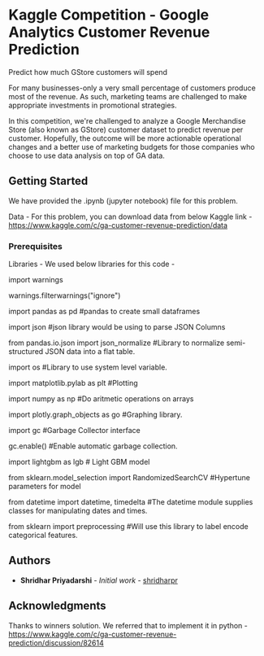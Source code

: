 # Kaggle Competition - Google Analytics Customer Revenue Prediction

Predict how much GStore customers will spend

For many businesses-only a very small percentage of customers produce most of the revenue. As such, marketing teams are challenged to make appropriate investments in promotional strategies. 

In this competition, we're challenged to analyze a Google Merchandise Store (also known as GStore) customer dataset to predict revenue per customer. Hopefully, the outcome will be more actionable operational changes and a better use of marketing budgets for those companies who choose to use data analysis on top of GA data.

## Getting Started

We have provided the .ipynb (jupyter notebook) file for this problem.

Data - For this problem, you can download data from below Kaggle link - https://www.kaggle.com/c/ga-customer-revenue-prediction/data

### Prerequisites

Libraries - We used below libraries for this code - 



import warnings 

warnings.filterwarnings("ignore")

import pandas as pd #pandas to create small dataframes 

import json         #json library would be using to parse JSON Columns

from pandas.io.json import json_normalize #Library to normalize semi-structured JSON data into a flat table.

import os           #Library to use system level variable.

import matplotlib.pylab as plt #Plotting

import numpy as np  #Do aritmetic operations on arrays

import plotly.graph_objects as go #Graphing library. 

import gc           #Garbage Collector interface

gc.enable() #Enable automatic garbage collection.

import lightgbm as lgb # Light GBM model

from sklearn.model_selection import RandomizedSearchCV #Hypertune parameters for model

from datetime import datetime, timedelta #The datetime module supplies classes for manipulating dates and times.

from sklearn import preprocessing #Will use this library to label encode categorical features.


## Authors

* **Shridhar Priyadarshi** - *Initial work* - [shridharpr](https://github.com/shridharpr)

## Acknowledgments
Thanks to winners solution. We referred that to implement it in python - https://www.kaggle.com/c/ga-customer-revenue-prediction/discussion/82614


